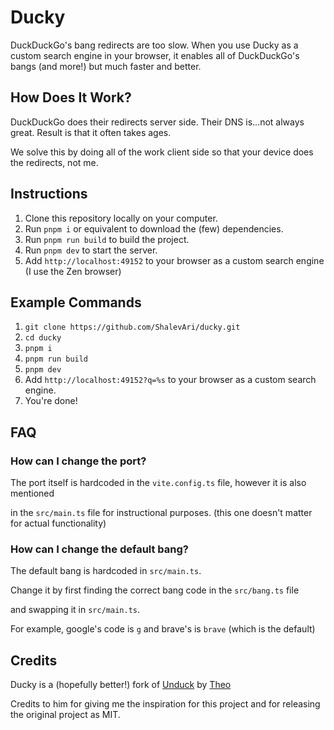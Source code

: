 # Ducky

DuckDuckGo's bang redirects are too slow. When you use Ducky as a custom search engine in your browser, it enables all of DuckDuckGo's bangs (and more!) but much faster and better.

## How Does It Work?

DuckDuckGo does their redirects server side. Their DNS is...not always great. Result is that it often takes ages.

We solve this by doing all of the work client side so that your device does the redirects, not me.

## Instructions

1. Clone this repository locally on your computer.
2. Run `pnpm i` or equivalent to download the (few) dependencies.
3. Run `pnpm run build` to build the project.
4. Run `pnpm dev` to start the server.
5. Add `http://localhost:49152` to your browser as a custom search engine (I use the Zen browser)

## Example Commands

1. `git clone https://github.com/ShalevAri/ducky.git`
2. `cd ducky`
3. `pnpm i`
4. `pnpm run build`
5. `pnpm dev`
6. Add `http://localhost:49152?q=%s` to your browser as a custom search engine.
7. You're done!

## FAQ

### How can I change the port?

The port itself is hardcoded in the `vite.config.ts` file, however it is also mentioned

in the `src/main.ts` file for instructional purposes. (this one doesn't matter for actual functionality)

### How can I change the default bang?

The default bang is hardcoded in `src/main.ts`.

Change it by first finding the correct bang code in the `src/bang.ts` file

and swapping it in `src/main.ts`.

For example, google's code is `g` and brave's is `brave` (which is the default)

## Credits

Ducky is a (hopefully better!) fork of [Unduck](https://github.com/t3dotgg/unduck) by [Theo](https://github.com/t3dotgg)

Credits to him for giving me the inspiration for this project and for releasing the original project as MIT.
